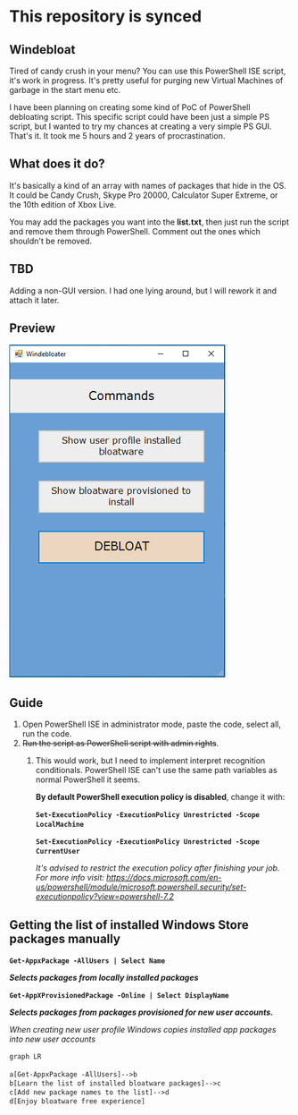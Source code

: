 # This repository is synced

## Windebloat

Tired of candy crush in your menu?
You can use this PowerShell ISE script, it's work in progress.
It's pretty useful for purging new Virtual Machines of garbage in the start menu etc.

I have been planning on creating some kind of PoC of PowerShell debloating script.
This specific script could have been just a simple PS script, but I wanted to try my chances at creating a very simple PS GUI.
That's it. It took me 5 hours and 2 years of procrastination.

## What does it do?
It's basically a kind of an array with names of packages that hide in the OS. It could be Candy Crush, Skype Pro 20000, Calculator Super Extreme, or the 10th edition of Xbox Live.

You may add the packages you want into the **list.txt**, then just run the script and remove them through PowerShell. Comment out the ones which shouldn't be removed.

## TBD
Adding a non-GUI version. I had one lying around, but I will rework it and attach it later.

## Preview
![](./07.02.2023.png)

## Guide

1. Open PowerShell ISE in administrator mode, paste the code, select all, run the code.
2. ~~Run the script as PowerShell script with admin rights~~.
   1. This would work, but I need to implement interpret recognition conditionals. PowerShell ISE can't use the same path variables as normal PowerShell it seems.

        **By default PowerShell execution policy is disabled**, change it with:
        
        **`Set-ExecutionPolicy -ExecutionPolicy Unrestricted -Scope LocalMachine`**

        **`Set-ExecutionPolicy -ExecutionPolicy Unrestricted -Scope CurrentUser`**

        _It's advised to restrict the execution policy after finishing your job._
        _For more info visit: https://docs.microsoft.com/en-us/powershell/module/microsoft.powershell.security/set-executionpolicy?view=powershell-7.2_


## Getting the list of installed Windows Store packages manually

**`Get-AppxPackage -AllUsers | Select Name`**

**_Selects packages <by name> from locally <user account> installed packages_**

**`Get-AppXProvisionedPackage -Online | Select DisplayName`**

**_Selects packages <by name> from packages provisioned for new user accounts._**

_When creating new user profile Windows copies installed app packages into new user accounts_

<the OS>

```mermaid
graph LR

a[Get-AppxPackage -AllUsers]-->b
b[Learn the list of installed bloatware packages]-->c
c[Add new package names to the list]-->d
d[Enjoy bloatware free experience]
```
